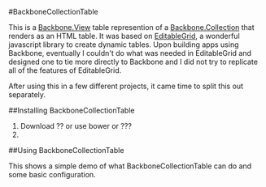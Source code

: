 #BackboneCollectionTable

This is a [Backbone.View](http://backbonejs.org/#View) table represention of a [Backbone.Collection](http://backbonejs.org/#Collection) that renders as an HTML table.  It was based on [EditableGrid](http://www.editablegrid.net/), a wonderful javascript library to create dynamic tables.  Upon building apps using Backbone, eventually I couldn't do what was needed in EditableGrid and designed one to tie more directly to Backbone and I did not try to replicate all of the features of EditableGrid. 

After using this in a few different projects, it came time to split this out separately.  

##Installing BackboneCollectionTable

1. Download ??  or use bower  or ???
2. 


##Using BackboneCollectionTable

This shows a simple demo of what BackboneCollectionTable can do and some basic configuration.  

